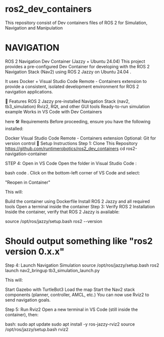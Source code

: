 # ros2_dev_containers
This repository consist of Dev containers files of ROS 2 for Simulation, Navigation and Manipulation
# NAVIGATION 
 
ROS 2 Navigation Dev Container (Jazzy + Ubuntu 24.04)
This project provides a pre-configured Dev Container for developing with the ROS 2 Navigation Stack (Nav2) using ROS 2 Jazzy on Ubuntu 24.04 .

It uses Docker + Visual Studio Code Remote - Containers extension to provide a consistent, isolated development environment for ROS 2 navigation applications.

🧩 Features
ROS 2 Jazzy pre-installed
Navigation Stack (nav2, tb3_simulation)
Rviz2, RQt, and other GUI tools
Ready-to-run simulation example
Works in VS Code with Dev Containers

here
🛠 Requirements
Before proceeding, ensure you have the following installed:

Docker
Visual Studio Code
Remote - Containers extension
Optional: Git for version control
🔧 Setup Instructions
Step 1: Clone This Repository
 https://github.com/runtimerobotics/ros2_dev_containers
 cd ros2-navigation-container

STEP 4: Open in VS Code
Open the folder in Visual Studio Code :

bash
code .
Click on the bottom-left corner of VS Code and select:

"Reopen in Container" 

This will:

Build the container using Dockerfile
Install ROS 2 Jazzy and all required tools
Open a terminal inside the container
Step 3: Verify ROS 2 Installation
Inside the container, verify that ROS 2 Jazzy is available:

source /opt/ros/jazzy/setup.bash
ros2 --version
# Should output something like "ros2 version 0.x.x"

Step 4: Launch Navigation Simulation
source /opt/ros/jazzy/setup.bash
ros2 launch nav2_bringup tb3_simulation_launch.py

This will:

Start Gazebo with TurtleBot3
Load the map
Start the Nav2 stack components (planner, controller, AMCL, etc.)
You can now use Rviz2 to send navigation goals.

Step 5: Run Rviz2 
Open a new terminal in VS Code (still inside the container), then:

bash:
sudo apt update
sudo apt install -y ros-jazzy-rviz2
source /opt/ros/jazzy/setup.bash
rviz2
